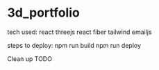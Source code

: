 # 3d_portfolio

tech used:
react
threejs
react fiber
tailwind
emailjs

steps to deploy:
npm run build
npm run deploy

Clean up TODO
